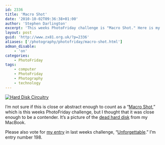 ```yaml
---
id: 2336
title: 'Macro Shot'
date: '2010-10-02T09:36:38+01:00'
author: 'Stephen Darlington'
excerpt: 'This weeks PhotoFriday challenge is "Macro Shot." Here is my entry.'
layout: post
guid: 'http://www.zx81.org.uk/?p=2336'
aliases: ['/photography/photofriday/macro-shot.html']
adman_disable:
    - 'on'
categories:
    - PhotoFriday
tags:
    - computer
    - PhotoFriday
    - Photography
    - technology
---
```


[![Hard Disk Circuitry](https://i0.wp.com/farm5.staticflickr.com/4124/4957542440_f82f114496.jpg?resize=500%2C333)](http://www.flickr.com/photos/stephendarlington/4957542440/ "Hard Disk Circuitry by stephendarlington, on Flickr")

I’m not sure if this is close or abstract enough to count as a “[Macro Shot](http://www.photofriday.com/archives/challenge/001020.php),” which is this weeks PhotoFriday challenge, but I thought that it was close enough to be a contender. It’s a picture of the [dead hard disk](http://www.zx81.org.uk/computing/opinion/crash.html) from my MacBook.

Please also vote for [my entry](http://www.zx81.org.uk/photography/photofriday/unforgettable.html) in last weeks challenge, “[Unforgettable](http://www.photofriday.com/linkviewer.php?id=1018).” I’m entry number 198.